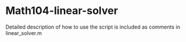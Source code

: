 # Math104-linear-solver

Detailed description of how to use the script is included as comments in linear_solver.m

